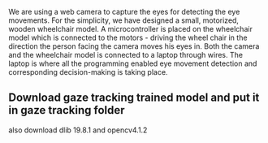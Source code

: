 We are using a web camera to capture the eyes for detecting the eye
movements.
For the simplicity, we have designed a small, motorized, wooden
wheelchair model.
A microcontroller is placed on the wheelchair model which is connected
to the motors - driving the wheel chair in the direction the person facing
the camera moves his eyes in.
Both the camera and the wheelchair model is connected to a laptop
through wires. The laptop is where all the programming enabled eye
movement detection and corresponding decision-making is taking place.



## Download gaze tracking trained model and put it in gaze tracking folder
also download dlib 19.8.1 and opencv4.1.2
